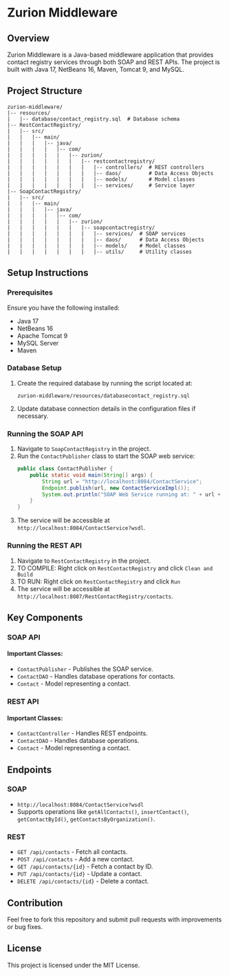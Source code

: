 # Zurion Middleware

## Overview
Zurion Middleware is a Java-based middleware application that provides contact registry services through both SOAP and REST APIs. The project is built with Java 17, NetBeans 16, Maven, Tomcat 9, and MySQL.

## Project Structure
```
zurion-middleware/
|-- resources/
|   |-- database/contact_registry.sql  # Database schema
|-- RestContactRegistry/
|   |-- src/
|   |   |-- main/
|   |   |   |-- java/
|   |   |   |   |-- com/
|   |   |   |   |   |-- zurion/
|   |   |   |   |   |   |-- restcontactregistry/
|   |   |   |   |   |   |   |-- controllers/  # REST controllers
|   |   |   |   |   |   |   |-- daos/         # Data Access Objects
|   |   |   |   |   |   |   |-- models/       # Model classes
|   |   |   |   |   |   |   |-- services/     # Service layer
|-- SoapContactRegistry/
|   |-- src/
|   |   |-- main/
|   |   |   |-- java/
|   |   |   |   |-- com/
|   |   |   |   |   |-- zurion/
|   |   |   |   |   |   |-- soapcontactregistry/
|   |   |   |   |   |   |   |-- services/  # SOAP services
|   |   |   |   |   |   |   |-- daos/      # Data Access Objects
|   |   |   |   |   |   |   |-- models/    # Model classes
|   |   |   |   |   |   |   |-- utils/     # Utility classes
```

## Setup Instructions

### Prerequisites
Ensure you have the following installed:
- Java 17
- NetBeans 16
- Apache Tomcat 9
- MySQL Server
- Maven

### Database Setup
1. Create the required database by running the script located at:
   ```
   zurion-middleware/resources/databasecontact_registry.sql
   ```
2. Update database connection details in the configuration files if necessary.

### Running the SOAP API
1. Navigate to `SoapContactRegistry` in the project.
2. Run the `ContactPublisher` class to start the SOAP web service:
   ```java
   public class ContactPublisher {
       public static void main(String[] args) {
           String url = "http://localhost:8084/ContactService";
           Endpoint.publish(url, new ContactServiceImpl());
           System.out.println("SOAP Web Service running at: " + url + "?wsdl");
       }
   }
   ```
3. The service will be accessible at `http://localhost:8084/ContactService?wsdl`.

### Running the REST API
1. Navigate to `RestContactRegistry` in the project.
2. TO COMPILE: Right click on `RestContactRegistry` and click `Clean and Build`
3. TO RUN: Right click on `RestContactRegistry` and click `Run`
4. The service will be accessible at `http://localhost:8087/RestContactRegistry/contacts`.

## Key Components

### SOAP API
#### Important Classes:
- `ContactPublisher` - Publishes the SOAP service.
- `ContactDAO` - Handles database operations for contacts.
- `Contact` - Model representing a contact.

### REST API
#### Important Classes:
- `ContactController` - Handles REST endpoints.
- `ContactDAO` - Handles database operations.
- `Contact` - Model representing a contact.

## Endpoints
### SOAP
- `http://localhost:8084/ContactService?wsdl`
- Supports operations like `getAllContacts()`, `insertContact()`, `getContactById()`, `getContactsByOrganization()`.

### REST
- `GET /api/contacts` - Fetch all contacts.
- `POST /api/contacts` - Add a new contact.
- `GET /api/contacts/{id}` - Fetch a contact by ID.
- `PUT /api/contacts/{id}` - Update a contact.
- `DELETE /api/contacts/{id}` - Delete a contact.

## Contribution
Feel free to fork this repository and submit pull requests with improvements or bug fixes.

## License
This project is licensed under the MIT License.


